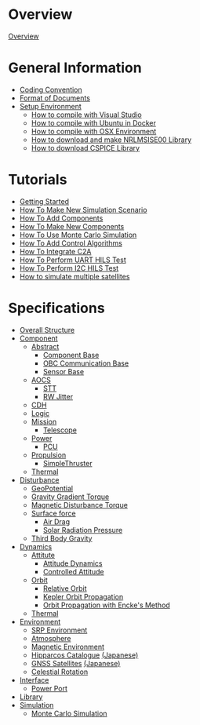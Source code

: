 # Overview

[Overview](./Overview.md)

# General Information

- [Coding Convention](./General/CodingConvention.md)
- [Format of Documents](./General/DocumentFormat.md)
- [Setup Environment]()
  - [How to compile with Visual Studio](./General/HowToCompileWithVisualStudio.md)
  - [How to compile with Ubuntu in Docker](./General/HowToCompileWithUbuntuInDocker.md)
  - [How to compile with OSX Environment](./General/HowToCompileWith_OSX.md)
  - [How to download and make NRLMSISE00 Library](./General/HowToDownloadNRLMSISE00library.md)
  - [How to download CSPICE Library](./General/HowToDwnloadCSPCElibrary.md)

# Tutorials

- [Getting Started](./Tutorials/GettingStarted.md)
- [How To Make New Simulation Scenario](./Tutorials/HowToMakeNewSimulationScenario.md)
- [How To Add Components](./Tutorials/HowToAddComponents.md)
- [How To Make New Components](./Tutorials/HowToMakeNewComponents.md)
- [How To Use Monte Carlo Simulation](./Tutorials/HowToUseMonteCarloSimulation.md)
- [How To Add Control Algorithms](./Tutorials/HowToAddControlAlgorithms.md)
- [How To Integrate C2A](./Tutorials/HowToIntegrateC2A.md)
- [How To Perform UART HILS Test](./Tutorials/HowToPerformUartHilsTest.md)
- [How To Perform I2C HILS Test](./Tutorials/HowToPerformI2cHilsTest.md)
- [How to simulate multiple satellites](./Tutorials/HowToSimulateMultipleSatellites.md)

# Specifications

- [Overall Structure](./Specifications/OverallStructure/OverallStructure.md)
- [Component]()
  - [Abstract]()
    - [Component Base](./Specifications/Component/Abstract/Spec_ComponentBase.md)
    - [OBC Communication Base](./Specifications/Component/Abstract/Spec_ObcCommunicationBase.md)
    - [Sensor Base](./Specifications/Component/Abstract/Spec_SensorBase.md)
  - [AOCS]()
    - [STT](./Specifications/Component/AOCS/Spec_STT.md)
    - [RW Jitter](./Specifications/Component/AOCS/Spec_RWJitter.md)
  - [CDH]()
  - [Logic]()
  - [Mission]()
    - [Telescope](./Specifications/Component/Mission/Spec_Telescope_en.md)
  - [Power]()
    - [PCU](./Specifications/Component/Power/Spec_PCU.md)
  - [Propulsion]()
    - [SimpleThruster](./Specifications/Component/Propulsion/Spec_SimpleThruster.md)
  - [Thermal]()
- [Disturbance]()
  - [GeoPotential](./Specifications/Disturbance/Spec_GeoPotential.md)
  - [Gravity Gradient Torque](./Specifications/Disturbance/Spec_GGTorque.md)
  - [Magnetic Disturbance Torque](./Specifications/Disturbance/Spec_MagDisturbance.md)
  - [Surface force](./Specifications/Disturbance/Spec_SurfaceForce.md)
    - [Air Drag](./Specifications/Disturbance/Spec_SurfaceForce_AirDrag.md)
    - [Solar Radiation Pressure](./Specifications/Disturbance/Spec_SurfaceForce_SolarRadiation.md)
  - [Third Body Gravity](./Specifications/Disturbance/Spec_ThirdBodyGravity.md)
- [Dynamics]()
  - [Attitute]()
    - [Attitude Dynamics](./Specifications/Dynamics/Spec_AttitudeDynamics.md)
    - [Controlled Attitude](./Specifications/Dynamics/Spec_ControlledAttitude.md)
  - [Orbit](./Specifications/Dynamics/Spec_Orbit.md)
    - [Relative Orbit](./Specifications/Dynamics/Spec_RelativeOrbit.md)
    - [Kepler Orbit Propagation](./Specifications/Dynamics/Spec_KeplerOrbit.md)
    - [Orbit Propagation with Encke's Method](./Specifications/Dynamics/Spec_EnckeMethod.md)
  - [Thermal]()
- [Environment]()
  - [SRP Environment](./Specifications/Environment/Spec_SRPEnvironment.md)
  - [Atmosphere](./Specifications/Environment/Spec_Atmosphere.md)
  - [Magnetic Environment](./Specifications/Environment/Spec_MagEnvironment.md)
  - [Hipparcos Catalogue](./Specifications/Environment/Spec_HipparcosCatalogue_en.md) [(Japanese)](./Specifications/Environment/Spec_HipparcosCatalogue_ja.md)
  - [GNSS Satellites](./Specifications/Environment/Spec_GnssSatellites_en.md) [(Japanese)](./Specifications/Environment/Spec_GnssSatellites_ja.md)
  - [Celestial Rotation](./Specifications/Environment/Spec_CelestialRotation.md)
- [Interface]()
  - [Power Port](./Specifications/Interface/Spec_PowerPort.md)
- [Library]()
- [Simulation]()
  - [Monte Carlo Simulation](./Specifications/Simulation/Spec_MonteCarloSimulation.md)
